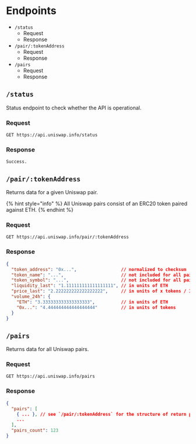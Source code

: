 # Endpoints

- `/status`
  - Request
  - Response
- `/pair/:tokenAddress`
  - Request
  - Response
- `/pairs`
  - Request
  - Response

## `/status`

Status endpoint to check whether the API is operational.

### Request

`GET https://api.uniswap.info/status`

### Response

`Success.`

## `/pair/:tokenAddress`

Returns data for a given Uniswap pair.

{% hint style="info" %}
All Uniswap pairs consist of an ERC20 token paired against ETH.
{% endhint %}

### Request

`GET https://api.uniswap.info/pair/:tokenAddress`

### Response

```json
{
  "token_address": "0x...",                 // normalized to checksum
  "token_name": "...",                      // not included for all pairs
  "token_symbol": "...",                    // not included for all pairs
  "liquidity_last": "1.111111111111111111", // in units of ETH
  "price_last": "2.222222222222222222",     // in units of x tokens / 1 ETH
  "volume_24h": {
    "ETH": "3.333333333333333333",          // in units of ETH
    "0x...": "4.444444444444444444"         // in units of tokens
  }
}
```

## `/pairs`

Returns data for all Uniswap pairs.

### Request

`GET https://api.uniswap.info/pairs`

### Response

```json
{
  "pairs": [
    { ... }, // see `/pair/:tokenAddress` for the structure of return pair data
    ...
  ],
  "pairs_count": 123
}
```